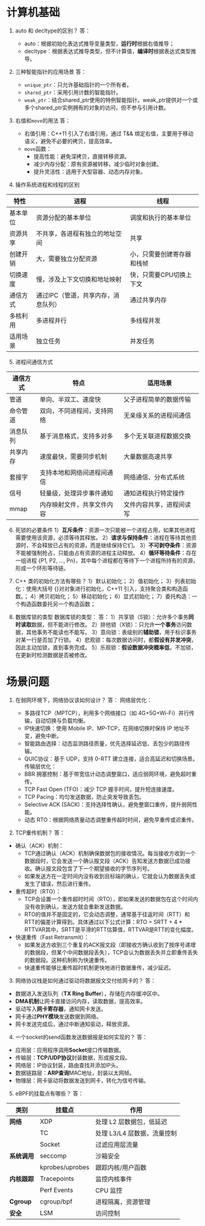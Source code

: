 # 计算机基础
1. auto 和 decltype的区别？
答：
   - auto：根据初始化表达式推导变量类型，**运行时**根据右值推导；
   - decltype：根据表达式推导类型，但不计算值，**编译时**根据表达式类型推导。
2. 三种智能指针的应用场景
答：
    - `unique_ptr`：只允许基础指针的一个所有者。
    - `shared_ptr`：采用引用计数的智能指针。
    - `weak_ptr`：结合shared_ptr使用的特例智能指针。weak_ptr提供对一个或多个shared_ptr实例拥有的对象的访问，但不参与引用计数。

3. 右值和`move`的用法
答：
    - 右值引用：C++11 引入了右值引用，通过 T&& 绑定右值，主要用于移动语义，避免不必要的拷贝，提高效率。
    - `move`函数：
      - 提高性能：避免深拷贝，直接转移资源。
      - 减少内存分配：原有资源被转移，减少临时对象创建。
      - 提升灵活性：适用于大型容器、动态内存对象。
4. 操作系统进程和线程的区别

|特性|进程|线程|
|--|--|--|
|基本单位|资源分配的基本单位|调度和执行的基本单位|
|资源共享|不共享，各进程有独立的地址空间|共享|
|创建开销|大，需要独立分配资源|小，只需要创建寄存器和栈帧|
|切换速度|慢，涉及上下文切换和地址映射|快，只需要CPU切换上下文|
|通信方式|通过IPC（管道，共享内存，消息队列）|通过共享内存|
|多核利用|多进程并行|多线程并发|
|适用场景|独立任务|并发任务|

5. 进程间通信方式

|通信方式|特点|适用场景|
|--|--|--|
|管道|单向、半双工、速度快|父子进程简单的数据传输|
|命令管道|双向，不同进程间，支持网络|无亲缘关系的进程间通信|
|消息队列|基于消息格式，支持多对多|多个无关联进程数据交换|
|共享内存|速度最快，需要同步机制|大量数据高速共享|
|套接字|支持本地和网络间进程间通信|网络通信、分布式系统|
|信号|轻量级，处理异步事件通知|通知进程执行特定操作|
|mmap|内存映射文件，共享文件内容|文件内容共享，进程间读写|

6. 死锁的必要条件
1）**互斥条件**：资源一次只能被一个进程占用，如果其他进程需要使用该资源，必须等待其释放。
2）**请求与保持条件**：进程在等待其他资源时，不会释放已占有的资源，而是继续保持它们。
3）**不可剥夺条件**：资源不能被强制抢占，只能由占有资源的进程主动释放。
4）**循环等待条件**：存在一组进程 {P1, P2, ..., Pn}，其中每个进程都在等待下一个进程所持有的资源，形成一个环形等待链。

7. C++ 类的初始化方法有哪些？
1）默认初始化；
2）值初始化；
3）列表初始化：使用大括号 {}对对象进行初始化，C++11 引入，支持聚合类和构造函数。；
4）拷贝初始化；
5）移动初始化；
6）显式初始化；
7）委托构造：一个构造函数委托另一个构造函数；

8. 数据库锁的类型
数据库锁的类型：
答：
1）共享锁（S锁）：允许多个事务**同时读取**数据，但不能进行修改。
2）排他锁（X锁）：只允许**一个事务**访问数据，其他事务不能读也不能写。
3）意向锁：表级别的**辅助锁**，用于标识事务对某一行是否加了行锁。
4）悲观锁：每次数据访问时，都**假设有并发冲突**，因此主动加锁，直到事务完成。
5）乐观锁：**假设数据冲突概率低**，不加锁，在更新时检测数据是否被修改。
# 场景问题

1. 在弱网环境下，网络协议该如何设计？
答：
网络层优化：
    - 多路径TCP（MPTCP），利用多个网络接口（如 4G+5G+Wi-Fi）并行传输，自动切换与负载均衡。
    - IP快速切换：使用 Mobile IP、MP-TCP，在网络切换时保持 IP 地址不变，避免中断。
    - 智能路由选择：动态监测路径质量，优先选择延迟低、丢包少的路径传输。
    - QUIC协议：基于 UDP，支持 0-RTT 建立连接，适合高延迟和切换场景。
传输层优化：
   - BBR 拥塞控制：基于带宽估计动态调整窗口，适应弱网环境，避免超时重传。
   - TCP Fast Open (TFO)：减少 TCP 握手时间，提升短连接速度。
   - TCP Pacing：均匀发送数据，防止突发导致丢包。
   - Selective ACK (SACK)：支持选择性确认，避免整窗口重传，提升弱网性能。
   - 动态 RTO：根据网络质量动态调整重传超时时间，避免早重传或迟重传。

2. TCP重传机制？
答：
- 确认（ACK）机制：
    - TCP通过确认（ACK）机制确保数据包的接收情况。每当接收方收到一个数据段时，它会发送一个确认报文段（ACK）告知发送方数据已成功接收。确认报文段包含了下一个期望接收的字节序列号。
    - 如果发送方在一定时间内没有收到目标端的确认，它就会认为数据丢失或发生了错误，然后进行重传。
- 重传超时（RTO）：
    - TCP会设置一个重传超时时间（RTO），即如果发送的数据包在这个时间内没有收到确认，发送方就会重新发送数据。
    - RTO的值并不是固定的，它会动态调整，通常基于往返时间（RTT）和RTT的偏差计算得到。具体通过以下公式计算：RTO = SRTT + 4 * RTTVAR其中，SRTT是平滑的RTT估算值，RTTVAR是RTT的变化幅度。
- 快速重传（Fast Retransmit）：
    - 如果发送方收到三个重复的ACK报文段（即接收方确认收到了按序号递增的数据段，但某个中间数据段丢失），TCP会认为数据丢失并立即重传丢失的数据段。这种机制称为快速重传。
    - 快速重传能够比重传超时机制更快地进行数据重传，减少延迟。

3. 网络协议栈是如何通过驱动将数据报文交付给网卡的？
答：

- 数据进入发送队列（**TX Ring Buffer**），存储在内存缓冲区中。
- **DMA机制**让网卡直接访问内存，读取数据，提高效率。
- 驱动写入**网卡寄存器**，通知网卡发送。
- 网卡通过**PHY模块**发送数据到网络。
- 网卡发送完成后，通过中断通知驱动，释放资源。


4. 一个socket的send函数发送数据报是如何实现的？
答：

- 应用层：应用程序调用**Socket**接口传输数据。
- 传输层：**TCP/UDP协议**封装数据，形成报文段。
- 网络层：IP协议封装，路由查找并添加IP头。
- 数据链路层：**ARP查询**MAC地址，封装以太网帧。
- 物理层：网卡驱动将数据发送到网卡，转化为信号传输。


5. eBPF的挂载点有哪些？
答：

| **类别** | **挂载点** | **作用** |
|---------|-----------|---------|
| **网络** | XDP | 处理 L2 层数据包，低延迟 |
|  | TC | 处理 L3/L4 层数据，流量控制 |
|  | Socket | 过滤应用层流量 |
| **系统调用** | seccomp | 沙箱安全 |
|  | kprobes/uprobes | 跟踪内核/用户函数 |
| **内核跟踪** | Tracepoints | 监控内核事件 |
|  | Perf Events | CPU 监控 |
| **Cgroup** | cgroup/bpf | 进程隔离，资源管理 |
| **安全** | LSM | 访问控制 |

